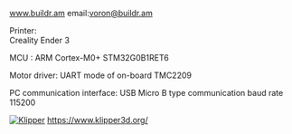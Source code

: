 www.buildr.am
email:voron@buildr.am

Printer:  
Creality Ender 3

MCU : 
ARM Cortex-M0+ STM32G0B1RET6

Motor driver:
UART mode of on-board TMC2209

PC communication interface:
USB Micro B type
communication baud rate 115200

[![Klipper](docs/img/klipper-logo-small.png)](https://www.klipper3d.org/)
https://www.klipper3d.org/
